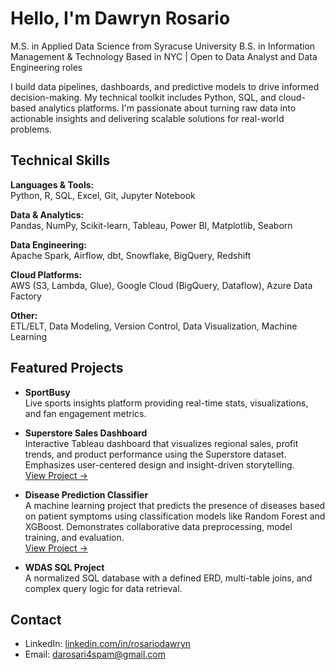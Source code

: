# Hello, I'm Dawryn Rosario

M.S. in Applied Data Science from Syracuse University
B.S. in Information Management & Technology
Based in NYC | Open to Data Analyst and Data Engineering roles  

I build data pipelines, dashboards, and predictive models to drive informed decision-making. My technical toolkit includes Python, SQL, and cloud-based analytics platforms. I'm passionate about turning raw data into actionable insights and delivering scalable solutions for real-world problems.

## Technical Skills

**Languages & Tools:**  
Python, R, SQL, Excel, Git, Jupyter Notebook  

**Data & Analytics:**  
Pandas, NumPy, Scikit-learn, Tableau, Power BI, Matplotlib, Seaborn  

**Data Engineering:**  
Apache Spark, Airflow, dbt, Snowflake, BigQuery, Redshift  

**Cloud Platforms:**  
AWS (S3, Lambda, Glue), Google Cloud (BigQuery, Dataflow), Azure Data Factory  

**Other:**  
ETL/ELT, Data Modeling, Version Control, Data Visualization, Machine Learning

## Featured Projects

- **SportBusy**  
  Live sports insights platform providing real-time stats, visualizations, and fan engagement metrics.
  
- **Superstore Sales Dashboard**  
  Interactive Tableau dashboard that visualizes regional sales, profit trends, and product performance using the Superstore dataset. Emphasizes user-centered design and insight-driven storytelling.  
  [View Project →](https://github.com/darosari/Superstore-Sales-Dashboard)

- **Disease Prediction Classifier**  
  A machine learning project that predicts the presence of diseases based on patient symptoms using classification models like Random Forest and XGBoost. Demonstrates collaborative data preprocessing, model training, and evaluation.  
  [View Project →](https://github.com/darosari/Disease_Prediction_Classifier)

- **WDAS SQL Project**  
  A normalized SQL database with a defined ERD, multi-table joins, and complex query logic for data retrieval.

## Contact

- LinkedIn: [linkedin.com/in/rosariodawryn](https://www.linkedin.com/in/rosariodawryn/)  
- Email: darosari4spam@gmail.com

